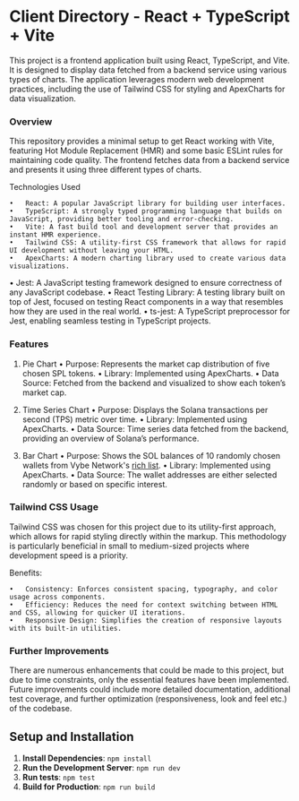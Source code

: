 # Client Directory - React + TypeScript + Vite

This project is a frontend application built using React, TypeScript, and Vite. It is designed to display data fetched from a backend service using various types of charts. The application leverages modern web development practices, including the use of Tailwind CSS for styling and ApexCharts for data visualization.

### Overview

This repository provides a minimal setup to get React working with Vite, featuring Hot Module Replacement (HMR) and some basic ESLint rules for maintaining code quality. The frontend fetches data from a backend service and presents it using three different types of charts.

Technologies Used

    •	React: A popular JavaScript library for building user interfaces.
    •	TypeScript: A strongly typed programming language that builds on JavaScript, providing better tooling and error-checking.
    •	Vite: A fast build tool and development server that provides an instant HMR experience.
    •	Tailwind CSS: A utility-first CSS framework that allows for rapid UI development without leaving your HTML.
    •	ApexCharts: A modern charting library used to create various data visualizations.

• Jest: A JavaScript testing framework designed to ensure correctness of any JavaScript codebase.
• React Testing Library: A testing library built on top of Jest, focused on testing React components in a way that resembles how they are used in the real world.
• ts-jest: A TypeScript preprocessor for Jest, enabling seamless testing in TypeScript projects.

### Features

1. Pie Chart
   • Purpose: Represents the market cap distribution of five chosen SPL tokens.
   • Library: Implemented using ApexCharts.
   • Data Source: Fetched from the backend and visualized to show each token’s market cap.

2. Time Series Chart
   • Purpose: Displays the Solana transactions per second (TPS) metric over time.
   • Library: Implemented using ApexCharts.
   • Data Source: Time series data fetched from the backend, providing an overview of Solana’s performance.

3. Bar Chart
   • Purpose: Shows the SOL balances of 10 randomly chosen wallets from Vybe Network's [rich list](https://alpha.vybenetwork.com/tokens/richlist).
   • Library: Implemented using ApexCharts.
   • Data Source: The wallet addresses are either selected randomly or based on specific interest.

### Tailwind CSS Usage

Tailwind CSS was chosen for this project due to its utility-first approach, which allows for rapid styling directly within the markup. This methodology is particularly beneficial in small to medium-sized projects where development speed is a priority.

Benefits:

    •	Consistency: Enforces consistent spacing, typography, and color usage across components.
    •	Efficiency: Reduces the need for context switching between HTML and CSS, allowing for quicker UI iterations.
    •	Responsive Design: Simplifies the creation of responsive layouts with its built-in utilities.

### Further Improvements

There are numerous enhancements that could be made to this project, but due to time constraints, only the essential features have been implemented. Future improvements could include more detailed documentation, additional test coverage, and further optimization (responsiveness, look and feel etc.) of the codebase.

## Setup and Installation

1. **Install Dependencies**: `npm install`
2. **Run the Development Server**: `npm run dev`
3. **Run tests**: `npm test`
4. **Build for Production**: `npm run build`
